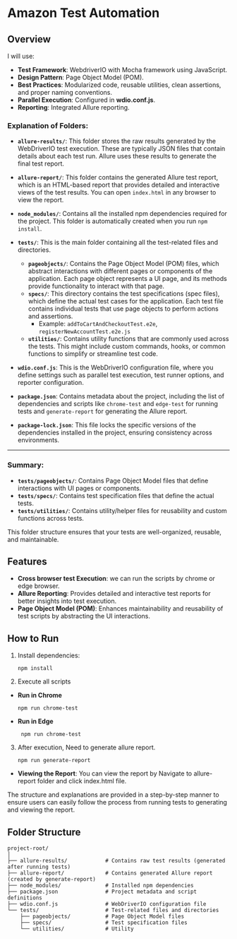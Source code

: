 # Amazon Test Automation

## Overview

I will use:

- **Test Framework**: WebdriverIO with Mocha framework using JavaScript.
- **Design Pattern**: Page Object Model (POM).
- **Best Practices**: Modularized code, reusable utilities, clean assertions, and proper naming conventions.
- **Parallel Execution**: Configured in **wdio.conf.js**.
- **Reporting**: Integrated Allure reporting.

### Explanation of Folders:

- **`allure-results/`**: This folder stores the raw results generated by the WebDriverIO test execution. These are typically JSON files that contain details about each test run. Allure uses these results to generate the final test report.
- **`allure-report/`**: This folder contains the generated Allure test report, which is an HTML-based report that provides detailed and interactive views of the test results. You can open `index.html` in any browser to view the report.
- **`node_modules/`**: Contains all the installed npm dependencies required for the project. This folder is automatically created when you run `npm install`.

- **`tests/`**: This is the main folder containing all the test-related files and directories.

  - **`pageobjects/`**: Contains the Page Object Model (POM) files, which abstract interactions with different pages or components of the application. Each page object represents a UI page, and its methods provide functionality to interact with that page.
  - **`specs/`**: This directory contains the test specifications (spec files), which define the actual test cases for the application. Each test file contains individual tests that use page objects to perform actions and assertions.
    - Example: `addToCartAndCheckoutTest.e2e`, `registerNewAccountTest.e2e.js`
  - **`utilities/`**: Contains utility functions that are commonly used across the tests. This might include custom commands, hooks, or common functions to simplify or streamline test code.

- **`wdio.conf.js`**: This is the WebDriverIO configuration file, where you define settings such as parallel test execution, test runner options, and reporter configuration.

- **`package.json`**: Contains metadata about the project, including the list of dependencies and scripts like `chrome-test` and `edge-test` for running tests and `generate-report` for generating the Allure report.

- **`package-lock.json`**: This file locks the specific versions of the dependencies installed in the project, ensuring consistency across environments.

---

### Summary:

- **`tests/pageobjects/`**: Contains Page Object Model files that define interactions with UI pages or components.
- **`tests/specs/`**: Contains test specification files that define the actual tests.
- **`tests/utilities/`**: Contains utility/helper files for reusability and custom functions across tests.

This folder structure ensures that your tests are well-organized, reusable, and maintainable.

## Features

- **Cross browser test Execution**: we can run the scripts by chrome or edge browser.
- **Allure Reporting**: Provides detailed and interactive test reports for better insights into test execution.
- **Page Object Model (POM)**: Enhances maintainability and reusability of test scripts by abstracting the UI interactions.

## How to Run

1. Install dependencies:

   ```
   npm install

   ```

2. Execute all scripts

- **Run in Chrome**

  ```
  npm run chrome-test

  ```

- **Run in Edge**

  ```
   npm run chrome-test

  ```

3. After execution, Need to generate allure report.

   ```
   npm run generate-report

   ```

- **Viewing the Report**: You can view the report by Navigate to allure-report folder and click index.html file.

The structure and explanations are provided in a step-by-step manner to ensure users can easily follow the process from running tests to generating and viewing the report.

## Folder Structure

```plaintext
project-root/
│           
├── allure-results/            # Contains raw test results (generated after running tests)
├── allure-report/             # Contains generated Allure report (created by generate-report)
├── node_modules/              # Installed npm dependencies
├── package.json               # Project metadata and script definitions
├── wdio.conf.js               # WebDriverIO configuration file
└── tests/                     # Test-related files and directories
    ├── pageobjects/           # Page Object Model files
    ├── specs/                 # Test specification files
    └── utilities/             # Utility

```
